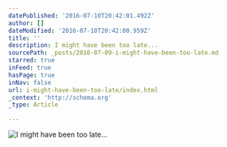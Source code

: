 ```yaml
---
datePublished: '2016-07-10T20:42:01.492Z'
author: []
dateModified: '2016-07-10T20:42:00.959Z'
title: ''
description: I might have been too late...
sourcePath: _posts/2016-07-09-i-might-have-been-too-late.md
starred: true
inFeed: true
hasPage: true
inNav: false
url: i-might-have-been-too-late/index.html
_context: 'http://schema.org'
_type: Article

---
```

![I might have been too late...](https://imgflo.herokuapp.com/graph/vahj1ThiexotieMo/333c9933fb99dfd7d9da76d745947993/croprotate.jpg?cropheight=5303&cropwidth=7952&degrees=0&input=https%3A%2F%2Fthe-grid-user-content.s3-us-west-2.amazonaws.com%2Fee4bd586-e430-45f3-8b5c-1bd23bcf17b3.jpg&x=0&y=0)